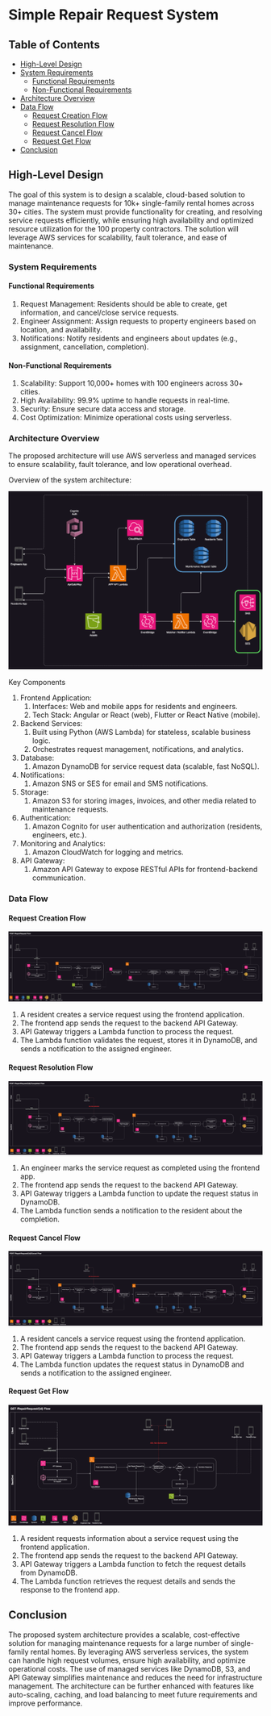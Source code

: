 # Simple Repair Request System

## Table of Contents
- [High-Level Design](#high-level-design)
- [System Requirements](#system-requirements)
   - [Functional Requirements](#functional-requirements)
   - [Non-Functional Requirements](#non-functional-requirements)
- [Architecture Overview](#architecture-overview)
- [Data Flow](#data-flow)
   - [Request Creation Flow](#request-creation-flow)
   - [Request Resolution Flow](#request-resolution-flow)
   - [Request Cancel Flow](#request-cancel-flow)
   - [Request Get Flow](#request-get-flow)
- [Conclusion](#conclusion)

## High-Level Design
The goal of this system is to design a scalable, cloud-based solution to manage maintenance requests for 10k+ single-family rental homes across 30+ cities. The system must provide functionality for creating, and resolving service requests efficiently, while ensuring high availability and optimized resource utilization for the 100 property contractors. The solution will leverage AWS services for scalability, fault tolerance, and ease of maintenance.

### System Requirements

#### Functional Requirements

1. Request Management: Residents should be able to create, get information, and cancel/close service requests.
2. Engineer Assignment: Assign requests to property engineers based on location, and availability.
3. Notifications: Notify residents and engineers about updates (e.g., assignment, cancellation, completion).

#### Non-Functional Requirements

1. Scalability: Support 10,000+ homes with 100 engineers across 30+ cities.
2. High Availability: 99.9% uptime to handle requests in real-time.
3. Security: Ensure secure data access and storage.
4. Cost Optimization: Minimize operational costs using serverless.


### Architecture Overview
The proposed architecture will use AWS serverless and managed services to ensure scalability, fault tolerance, and low operational overhead.

Overview of the system architecture:

![simple_repair_request_hld.png](diagrams/simple_repair_request_hld.png) 

Key Components

1. Frontend Application:
   1. Interfaces: Web and mobile apps for residents and engineers. 
   2. Tech Stack: Angular or React (web), Flutter or React Native (mobile).
2. Backend Services:
   1. Built using Python (AWS Lambda) for stateless, scalable business logic. 
   2. Orchestrates request management, notifications, and analytics.
3. Database:
   1. Amazon DynamoDB for service request data (scalable, fast NoSQL).
4. Notifications:
   1. Amazon SNS or SES for email and SMS notifications.
5. Storage:
   1. Amazon S3 for storing images, invoices, and other media related to maintenance requests.
6. Authentication:
   1. Amazon Cognito for user authentication and authorization (residents, engineers, etc.).
7. Monitoring and Analytics:
   1. Amazon CloudWatch for logging and metrics.
8. API Gateway:
   1. Amazon API Gateway to expose RESTful APIs for frontend-backend communication.

### Data Flow
#### Request Creation Flow

![simple_repair_request-POST_repairRequest.png](diagrams/simple_repair_request-POST_repairRequest.png)

1. A resident creates a service request using the frontend application.
2. The frontend app sends the request to the backend API Gateway.
3. API Gateway triggers a Lambda function to process the request.
4. The Lambda function validates the request, stores it in DynamoDB, and sends a notification to the assigned engineer.

#### Request Resolution Flow

![simple_repair_request-POST_complete_repairRequest.png](diagrams/simple_repair_request-POST_complete_repairRequest.png)

1. An engineer marks the service request as completed using the frontend app.
2. The frontend app sends the request to the backend API Gateway.
3. API Gateway triggers a Lambda function to update the request status in DynamoDB.
4. The Lambda function sends a notification to the resident about the completion.

#### Request Cancel Flow

![simple_repair_request-POST_cancel_repairRequest.png](diagrams/simple_repair_request-POST_cancel_repairRequest.png)

1. A resident cancels a service request using the frontend application.
2. The frontend app sends the request to the backend API Gateway.
3. API Gateway triggers a Lambda function to process the request.
4. The Lambda function updates the request status in DynamoDB and sends a notification to the assigned engineer.

#### Request Get Flow

![simple_repair_request-GET_repairRequest.png](diagrams/simple_repair_request-GET_repairRequest.png)

1. A resident requests information about a service request using the frontend application.
2. The frontend app sends the request to the backend API Gateway.
3. API Gateway triggers a Lambda function to fetch the request details from DynamoDB.
4. The Lambda function retrieves the request details and sends the response to the frontend app.

## Conclusion
The proposed system architecture provides a scalable, cost-effective solution for managing maintenance requests for a large number of single-family rental homes. By leveraging AWS serverless services, the system can handle high request volumes, ensure high availability, and optimize operational costs. The use of managed services like DynamoDB, S3, and API Gateway simplifies maintenance and reduces the need for infrastructure management. The architecture can be further enhanced with features like auto-scaling, caching, and load balancing to meet future requirements and improve performance.


    
